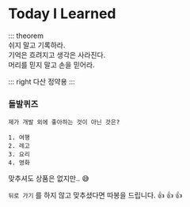 # Today I Learned

::: theorem  
쉬지 말고 기록하라.  
기억은 흐려지고 생각은 사라진다.  
머리를 믿지 말고 손을 믿어라.

::: right
다산 정약용
:::

### 돌발퀴즈

```
제가 개발 외에 좋아하는 것이 아닌 것은?

1. 여행
2. 레고
3. 요리
4. 영화
```

맞추셔도 상품은 없지만.. 😅

`뒤로 가기` 를 하지 않고 맞추셨다면 따봉을 드립니다. 👍 👍 👍

